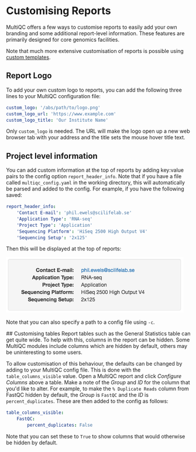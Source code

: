 # Customising Reports
MultiQC offers a few ways to customise reports to easily add your own
branding and some additional report-level information. These features
are primarily designed for core genomics facilities.

Note that much more extensive customisation of reports is possible using
[custom templates](#writing-new-templates).

## Report Logo
To add your own custom logo to reports, you can add the following
three lines to your MultiQC configuration file:

```yaml
custom_logo: '/abs/path/to/logo.png'
custom_logo_url: 'https://www.example.com'
custom_logo_title: 'Our Institute Name'
```
Only `custom_logo` is needed. The URL will make the logo open up
a new web browser tab with your address and the title sets the mouse
hover title text.

## Project level information
You can add custom information at the top of reports by adding key:value
pairs to the config option `report_header_info`. Note that if you have
a file called `multiqc_config.yaml` in the working directory, this will
automatically be parsed and added to the config. For example, if you have
the following saved:

```yaml
report_header_info:
    'Contact E-mail': 'phil.ewels@scilifelab.se'
    'Application Type': 'RNA-seq'
    'Project Type': 'Application'
    'Sequencing Platform': 'HiSeq 2500 High Output V4'
    'Sequencing Setup': '2x125'
```

Then this will be displayed at the top of reports:

![report project info](images/report_proj_info.png)

Note that you can also specify a path to a config file using `-c`.


## Customising tables
Report tables such as the General Statistics table can get quite wide. To help with this,
columns in the report can be hidden. Some MultiQC modules include columns which are hidden
by default, others may be uninteresting to some users.

To allow customisation of this behaviour, the defaults can be changed by adding to your
MultiQC config file. This is done with the `table_columns_visible` value. Open a MultiQC
report and click _Configure Columns_ above a table. Make a note of the _Group_ and _ID_
for the column that you'd like to alter. For example, to make the `% Duplicate Reads`
column from FastQC hidden by default, the _Group_ is `FastQC` and the _ID_ is
`percent_duplicates`. These are then added to the config as follows:

```yaml
table_columns_visible:
    FastQC:
        percent_duplicates: False
```

Note that you can set these to `True` to show columns that would otherwise be hidden
by default.


